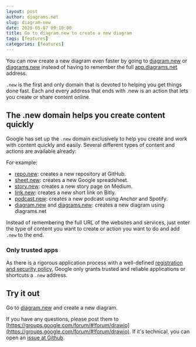 ```yaml
---
layout: post
author: diagrams.net
slug: diagram-new
date: 2020-05-07 09:10:00
title: Go to diagram.new to create a new diagram
tags: [features]
categories: [features]
---
```


You can now create a new diagram even faster by going to [diagram.new](https://diagram.new) or [diagrams.new](https://diagrams.new) instead of having to remember the full [app.diagrams.net](https://app.diagrams.net) address.

``.new`` is the first and only domain that is devoted to helping you get things done fast. Each and every address that ends with .new is an action that lets you create or share content online.

## The .new domain helps you create content quickly

Google has set up the ``.new`` domain exclusively to help you create and work with content quickly and easily.
Several different types of content and actions are available already:

For example:
* [repo.new](https://repo.new): creates a new repository at GitHub.
* [sheet.new](https://sheet.new): creates a new Google spreadsheet.
* [story.new](https://story.new): creates a new story page on Medium.
* [link.new](https://link.new): creates a new short link on Bitly.
* [podcast.new](https://podcast.new): creates a new podcast using Anchor and Spotify.
* [diagram.new](https://diagram.new) and [diagrams.new](https://diagrams.new): creates a new diagram using diagrams.net

Instead of remembering the full URL of the websites and services, just enter the type of content you want to create or action you want to do and add ``.new`` to the end.

### Only trusted apps

As there is a rigorous application process with a well-defined [registration and security policy](https://whats.new/#registration), Google only grants trusted and reliable applications or shortcuts a ``.new`` address.

## Try it out

Go to [diagram.new](https://diagram.new) and create a new diagram.

If you have any questions, please post them to [https://groups.google.com/forum/#!forum/drawio](https://groups.google.com/forum/#!forum/drawio). If it's technical, you can open an [issue at Github](https://github.com/jgraph/drawio/issues).
